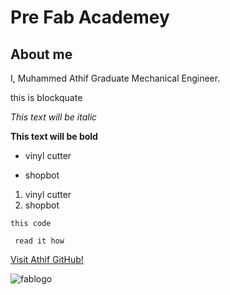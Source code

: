 # Pre Fab Academey




## About me

I, Muhammed Athif  Graduate Mechanical Engineer.
 
 
 
this is blockquate

*This text will be italic*

**This text will be bold**


* vinyl cutter
- shopbot

1. vinyl cutter
2. shopbot

`this code`

``` read it how```


[Visit Athif GitHub!](https://www.mathif.github.io
)

![fablogo](/img/fablogo.jpg)